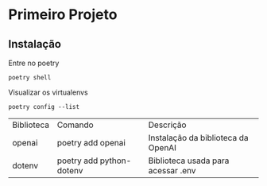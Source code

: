 # Primeiro Projeto


<h2>Instalação</h2>

<p>Entre no poetry</p>
<code>poetry shell</code>

<p>Visualizar os virtualenvs</p>
<code>poetry config --list</code>

<table>
    <tr>
        <td>Biblioteca</td>
        <td>Comando</td>
        <td>Descrição</td>
    </tr>
    <tr>
        <td>openai</td>
        <td>poetry add openai</td>
        <td>Instalação da biblioteca da OpenAI</td>
    </tr>
    <tr>
        <td>dotenv</td>
        <td>poetry add python-dotenv</td>
        <td>Biblioteca usada para acessar .env</td>
    </tr>

</table>